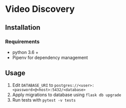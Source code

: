 # Video Discovery


## Installation

### Requirements

- python 3.6 +
- Pipenv for dependency management

## Usage

1. Edit `DATABASE_URI` to `postgres://<user>:<password>@<host>:5432/<database>`
2. Apply migrations to database using `flask db upgrade`
3. Run tests with `pytest -v tests`


